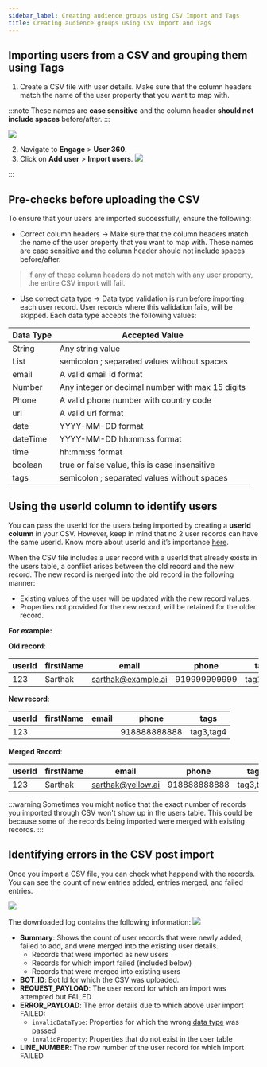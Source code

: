 ```yaml
---
sidebar_label: Creating audience groups using CSV Import and Tags
title: Creating audience groups using CSV Import and Tags
---
```


## Importing users from a CSV and grouping them using Tags

1. Create a CSV file with user details. Make sure that the column headers match the name of the user property that you want to map with. 

:::note
These names are **case sensitive** and the column header **should not include spaces** before/after.
:::

   ![](https://i.imgur.com/gEcRb2s.jpg)

2. Navigate to **Engage** > **User 360**.
3. Click on **Add user** > **Import users**.
   ![](https://i.imgur.com/KkDLtC2.png)


:::

## Pre-checks before uploading the CSV

To ensure that your users are imported successfully, ensure the following:
- Correct column headers → Make sure that the column headers match the name of the user property that you want to map with. These names are case sensitive and the column header should not include spaces before/after. 

> If any of these column headers do not match with any user property, the entire CSV import will fail.


- Use correct data type → Data type validation is run before importing each user record. User records where this validation fails, will be skipped. Each data type accepts the following values:

| Data Type | Accepted Value                                   |
|-----------|--------------------------------------------------|
| String    | Any string value                                 |
| List      | semicolon ; separated values without spaces      |
| email     | A valid email id format                          |
| Number    | Any integer or decimal number with max 15 digits |
| Phone     | A valid phone number with country code           |
| url       | A valid url format                               |
| date      | YYYY-MM-DD format                                |
| dateTime  | YYYY-MM-DD hh:mm:ss format                       |
| time      | hh:mm:ss format                                  |
| boolean   | true or false value, this is case insensitive    |
| tags      | semicolon ; separated values without spaces      |

## Using the userId column to identify users

You can pass the userId for the users being imported by creating a **userId column** in your CSV. However, keep in mind that no 2 user records can have the same userId. Know more about userId and it’s importance [here](https://docs.yellow.ai/docs/platform_concepts/engagement/cdp/enriching_user_profiles/user_id).

When the CSV file includes a user record with a userId that already exists in the users table, a conflict arises between the old record and the new record. The new record is merged into the old record in the following manner:

- Existing values of the user will be updated with the new record values.
- Properties not provided for the new record, will be retained for the older record.

**For example:**


**Old record**:

| userId | firstName | email             | phone        | tags      |
|--------|-----------|-------------------|--------------|-----------|
|    123 | Sarthak   | sarthak@example.ai | 919999999999 | tag1,tag2 |

**New record**:

| userId | firstName | email | phone        | tags      |
|--------|-----------|-------|--------------|-----------|
|    123 |           |       | 918888888888 | tag3,tag4 |

**Merged Record**:

| userId | firstName | email             | phone        | tags      |
|--------|-----------|-------------------|--------------|-----------|
|    123 | Sarthak   | sarthak@yellow.ai | 918888888888 | tag3,tag4 |

:::warning
Sometimes you might notice that the exact number of records you imported through CSV won't show up in the users table. This could be because some of the records being imported were merged with existing records.
:::

## Identifying errors in the CSV post import

Once you import a CSV file, you can check what happend with the records. You can see the count of new entries added, entries merged, and failed entries. 




![](https://i.imgur.com/5jj2BgM.jpg)


The downloaded log contains the following information:
![](https://i.imgur.com/PVDp28M.png)

* **Summary**: Shows the count of user records that were newly added, failed to add, and were merged into the existing user details.  
   - Records that were imported as new users
   - Records for which import failed (included below)
   - Records that were merged into existing users
* **BOT_ID**: Bot Id for which the CSV was uploaded.
* **REQUEST_PAYLOAD**: The user record for which an import was attempted but FAILED
* **ERROR_PAYLOAD**: The error details due to which above user import FAILED:
    - `invalidDataType`: Properties for which the wrong [data type](https://docs.yellow.ai/docs/platform_concepts/engagement/cdp/user_data_segments/cdp_data/#user-property-data-types) was passed
    - `invalidProperty`: Properties that do not exist in the user table
* **LINE_NUMBER**: The row number of the user record for which import FAILED
